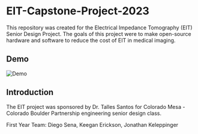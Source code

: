 # EIT-Capstone-Project-2023

This repository was created for the Electrical Impedance Tomography (EIT) Senior Design Project. The goals of this project were to make open-source hardware and software to reduce the cost of EIT in medical imaging.

## Demo
![Demo](/Videos/Demo.gif)

## Introduction
The EIT project was sponsored by Dr. Talles Santos for Colorado Mesa - Colorado Boulder Partnership engineering senior design class. 

First Year Team: Diego Sena, Keegan Erickson, Jonathan Keleppinger

